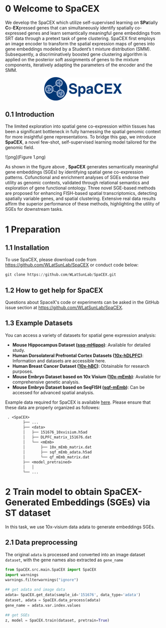 # 0 Welcome to SpaCEX
We develop the SpaCEX which utilize self-supervised learning on **SPa**tially **C**o-**EX**pressed genes that can simultaneously identify spatially co-expressed genes and learn semantically meaningful gene embeddings from SRT data through a pretext task of gene clustering. SpaCEX first employs an image encoder to transform the spatial expression maps of genes into gene embeddings modeled by a Student’s t mixture distribution (SMM). Subsequently, a discriminatively boosted gene clustering algorithm is applied on the posterior soft assignments of genes to the mixture components, iteratively adapting the parameters of the encoder and the SMM.

<div style="text-align: center;">
    <img src="logo_name.png" style="max-width: 50%; height: auto;">
</div>


## 0.1 Introduction

The limited exploration into spatial gene co-expression within tissues has been a significant bottleneck in fully harnessing the spatial genomic context for more insightful gene representations. To bridge this gap, we introduce **SpaCEX**, a novel few-shot, self-supervised learning model tailored for the genomic field.

![png](Figure 1.png)

As shown in the figure above , **SpaCEX** generates semantically meaningful gene embeddings (SGEs) by identifying spatial gene co-expression patterns. Cofunctional and enrichment analyses of SGEs endorse their utility as genomic contexts, validated through relational semantics and exploration of gene functional ontology. Three novel SGE-based methods are proposed for enhancing FISH-based spatial transcriptomics, detecting spatially variable genes, and spatial clustering. Extensive real data results affirm the superior performance of these methods, highlighting the utility of SGEs for downstream tasks.

# 1 Preparation

## 1.1 Installation

To use SpaCEX, please download code from https://github.com/WLatSunLab/SpaCEX or conduct code below:

```python
git clone https://github.com/WLatSunLab/SpaCEX.git
```

## 1.2 How to get help for SpaCEX

Questions about SpaceX's code or experiments can be asked in the GitHub issue section at https://github.com/WLatSunLab/SpaCEX.

## 1.3 Example Datasets

You can access a variety of datasets for spatial gene expression analysis:

- **Mouse Hippocampus Dataset ([ssq-mHippo](https://singlecell.broadinstitute.org/single_cell/study/SCP815/sensitive-spatial-genome-wide-expression-profiling-at-cellular-resolution#study-summary))**: Available for detailed study.
- **Human Dorsolateral Prefrontal Cortex Datasets ([10x-hDLPFC](http://spatial.libd.org/spatialLIBD))**: Information and datasets are accessible here.
- **Human Breast Cancer Dataset ([10x-hBC](https://support.10xgenomics.com/spatial-gene-expression/datasets/1.1.0/V1_Breast_Cancer_Block_A_Section_1))**: Obtainable for research purposes.
- **Mouse Embryo Dataset based on 10x Visium ([10x-mEmb](https://www.ncbi.nlm.nih.gov/geo/query/acc.cgi?acc=GSE178636))**: Available for comprehensive genetic analysis.
- **Mouse Embryo Dataset based on SeqFISH ([sqf-mEmb](https://crukci.shinyapps.io/SpatialMouseAtlas/))**: Can be accessed for advanced spatial analysis.

Example data required for SpaCEX is available [here](https://drive.google.com/drive/folders/1C3Gk-HVYp2dQh4id8H68M9p8IWEOIut_?usp=drive_link). Please ensure that these data are properly organized as followes:

```
 . <SpaCEX>
        ├── ...
        ├── <data>
        │   ├── 151676_10xvisium.h5ad
        │   ├── DLPFC_matrix_151676.dat
        │   └── <mEmb>
        │       ├── 10x_mEmb_matrix.dat
        │       ├── sqf_mEmb_adata.h5ad
        │       └── qf_mEmb_matrix.dat
        ├── <model_pretrained>
        │   │
        └── ...

```


# 2 Train model to obtain SpaCEX-Generated Embeddings (SGEs) via ST dataset

In this task, we use 10x-visium data adata to generate embeddings SGEs.

## 2.1 Data preprocessing

The original `adata` is processed and converted into an image dataset `dataset`, with the gene names also extracted as `gene_name`
```python
from SpaCEX.src.main.SpaCEX import SpaCEX
import warnings
warnings.filterwarnings("ignore")
```

```python
## get adata and image data
adata= SpaCEX.get_data(sample_id='151676', data_type='adata')
dataset, adata = SpaCEX.data_process(adata)
gene_name = adata.var.index.values
```

```python
## get SGEs
z, model = SpaCEX.train(dataset, pretrain=True)
```

